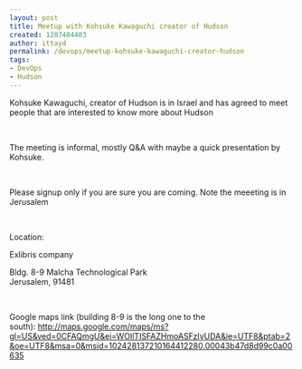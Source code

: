```yaml
---
layout: post
title: Meetup with Kohsuke Kawaguchi creator of Hudson
created: 1287404403
author: ittayd
permalink: /devops/meetup-kohsuke-kawaguchi-creator-hudson
tags:
- DevOps
- Hudson
---
```

<p>Kohsuke Kawaguchi, creator of Hudson is in Israel and has agreed to meet people that are interested to know more about Hudson</p>
<p>&nbsp;</p>
<p>The meeting is informal, mostly Q&amp;A with maybe a quick presentation by Kohsuke.</p>
<p>&nbsp;</p>
<p>Please signup only if you are sure you are coming. Note the meeeting is in Jerusalem</p>
<p>&nbsp;</p>
<p>Location:</p>
<p>Exlibris company</p>
<p>Bldg. 8-9 Malcha Technological Park <br />
Jerusalem, 91481</p>
<p>&nbsp;</p>
<p>Google maps link (building 8-9 is the long one to the south):&nbsp;<a href="http://maps.google.com/maps/ms?gl=US&amp;ved=0CFAQmgU&amp;ei=WOIlTISFAZHmoASFzIyUDA&amp;ie=UTF8&amp;ptab=2&amp;oe=UTF8&amp;msa=0&amp;msid=102428137210164412280.00043b47d8d99c0a00635">http://maps.google.com/maps/ms?gl=US&amp;ved=0CFAQmgU&amp;ei=WOIlTISFAZHmoASFzIyUDA&amp;ie=UTF8&amp;ptab=2&amp;oe=UTF8&amp;msa=0&amp;msid=102428137210164412280.00043b47d8d99c0a00635</a></p>
